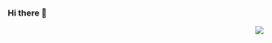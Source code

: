 ### Hi there 👋

<!--
**YQP-CV/YQP-CV** is a ✨ _special_ ✨ repository because its `README.md` (this file) appears on your GitHub profile.

Here are some ideas to get you started:

- 🔭 I’m currently working on ...
- 🌱 I’m currently learning ...
- 👯 I’m looking to collaborate on ...
- 🤔 I’m looking for help with ...
- 💬 Ask me about ...
- 📫 How to reach me: ...
- 😄 Pronouns: ...
- ⚡ Fun fact: ...
--><img align="right" src="https://github-readme-stats.vercel.app/api?username=YQP-CV&show_icons=true&icon_color=CE1D2D&text_color=718096&bg_color=ffffff&hide_title=true" />

